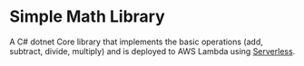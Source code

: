 # Simple Math Library

A C# dotnet Core library that implements the basic operations (add, subtract, divide, multiply) and is deployed to AWS Lambda using [Serverless](https://serverless.com/).